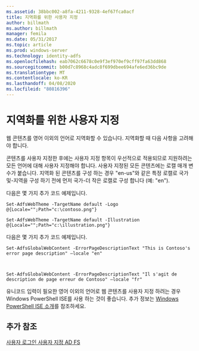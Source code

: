 ```yaml
---
ms.assetid: 38bbc002-a8fa-4211-9328-4ef67fca0acf
title: 지역화를 위한 사용자 지정
author: billmath
ms.author: billmath
manager: femila
ms.date: 05/31/2017
ms.topic: article
ms.prod: windows-server
ms.technology: identity-adfs
ms.openlocfilehash: eab7062c6678c0e9f3ef970ef9cff97fa63dd868
ms.sourcegitcommit: b00d7c8968c4adc8f699dbee694afe6ed36bc9de
ms.translationtype: MT
ms.contentlocale: ko-KR
ms.lasthandoff: 04/08/2020
ms.locfileid: "80816396"
---
```

# <a name="customization-for-localization"></a>지역화를 위한 사용자 지정 


웹 콘텐츠를 영어 이외의 언어로 지역화할 수 있습니다. 지역화할 때 다음 사항을 고려해야 합니다.  
  
콘텐츠를 사용자 지정한 후에는 사용자 지정 항목이 우선적으로 적용되므로 지원하려는 모든 언어에 대해 사용자 지정해야 합니다. 사용자 지정된 모든 콘텐츠에는 로캘 매개 변수가 붙습니다. 지역화 된 콘텐츠를 구성 하는 경우 "en\-us"와 같은 특정 로캘로 국가 및\-지역을 구성 하기 전에 먼저 국가\-더 작은 로캘로 구성 합니다 (예: "en").  
  
다음은 몇 가지 추가 코드 예제입니다.  
  
    
    Set-AdfsWebTheme -TargetName default -Logo @{Locale="";Path="c:\contoso.png"}  
      
    Set-AdfsWebTheme -TargetName default -Illustration @{Locale="";Path="c:\illustration.png"}  

  
다음은 몇 가지 추가 코드 예제입니다.  
  
 
    Set-AdfsGlobalWebContent -ErrorPageDescriptionText "This is Contoso's error page description" –locale "en"  
  
  

    Set-AdfsGlobalWebContent -ErrorPageDescriptionText "Il s'agit de description de page erreur de Contoso" –locale "fr"  
 
  
유니코드 입력이 필요한 영어 이외의 언어로 웹 콘텐츠를 사용자 지정 하려는 경우 Windows PowerShell ISE를 사용 하는 것이 좋습니다. 추가 정보는 [Windows PowerShell ISE 소개](https://technet.microsoft.com/library/dd315244.aspx)를 참조하세요.  

## <a name="additional-references"></a>추가 참조 
[사용자 로그인 사용자 지정 AD FS](AD-FS-user-sign-in-customization.md) 
